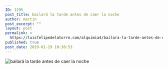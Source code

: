```yaml
---
ID: 1295
post_title: bailará la tarde antes de caer la noche
author: martin
post_excerpt: ""
layout: post
permalink: >
  https://luisfelipedelatorre.com/alquimia4/bailara-la-tarde-antes-de-caer-la-noche/
published: true
post_date: 2019-01-19 10:30:53
---
```

<p><img src="https://luisfelipedelatorre.com/wp-content/uploads/2019/01/bailará-la-tarde-antes-de-caer-la-noche.jpg" alt="bailará la tarde antes de caer la noche"/></p>